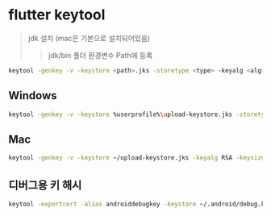 # flutter keytool

> jdk 설치 (mac은 기본으로 설치되어있음)
>
> > jdk/bin 폴더 환경변수 Path에 등록

```sh
keytool -genkey -v -keystore <path>.jks -storetype <type> -keyalg <alg> -keysize <size> -validity <validity> -alias <alias>
```

## Windows

```sh
keytool -genkey -v -keystore %userprofile%\upload-keystore.jks -storetype JKS -keyalg RSA -keysize 2048 -validity 10000 -alias upload
```

## Mac

```sh
keytool -genkey -v -keystore ~/upload-keystore.jks -keyalg RSA -keysize 2048 -validity 10000 -alias upload
```

## 디버그용 키 해시

```sh
keytool -exportcert -alias androiddebugkey -keystore ~/.android/debug.keystore -storepass android -keypass android | openssl sha1 -binary | openssl base64
```
